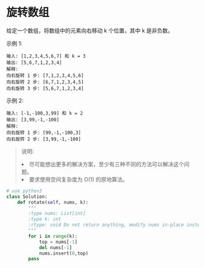 # 旋转数组

给定一个数组，将数组中的元素向右移动 k 个位置，其中 k 是非负数。

示例 1:

><div>
    输入: [1,2,3,4,5,6,7] 和 k = 3
    输出: [5,6,7,1,2,3,4]
    解释:
    向右旋转 1 步: [7,1,2,3,4,5,6]
    向右旋转 2 步: [6,7,1,2,3,4,5]
    向右旋转 3 步: [5,6,7,1,2,3,4]
</div>
示例 2:

><div>
    输入: [-1,-100,3,99] 和 k = 2
    输出: [3,99,-1,-100]
    解释: 
    向右旋转 1 步: [99,-1,-100,3]
    向右旋转 2 步: [3,99,-1,-100]
<div>

>说明:
    <li>尽可能想出更多的解决方案，至少有三种不同的方法可以解决这个问题。</li>
    <li>要求使用空间复杂度为 O(1) 的原地算法。</li>

```python
# use python3
class Solution:
    def rotate(self, nums, k):
        """
        :type nums: List[int]
        :type k: int
        :rtype: void Do not return anything, modify nums in-place instead.
        """
        for i in range(k):
            top = nums[-1]
            del nums[-1]
            nums.insert(0,top)
        pass

```